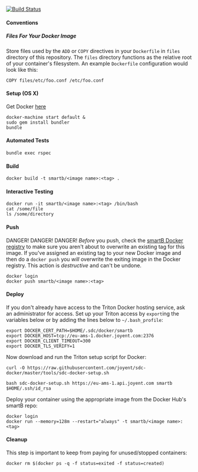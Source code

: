[![Build Status](https://travis-ci.org/smartb-energy/docker-template.svg?branch=master)](https://travis-ci.org/smartb-energy/docker-template)
#### Conventions
##### Files For Your Docker Image
Store files used by the `ADD` or `COPY` directives in your `Dockerfile` in `files` directory of this repository.  The `files` directory functions as the relative root of your container's filesystem.  An example `Dockerfile` configuration would look like this:
```
COPY files/etc/foo.conf /etc/foo.conf
```

#### Setup (OS X)
Get Docker [here](https://docs.docker.com/installation/mac/)
```
docker-machine start default &
sudo gem install bundler
bundle
```

#### Automated Tests
```
bundle exec rspec
```

#### Build
```
docker build -t smartb/<image name>:<tag> .
```

#### Interactive Testing
```
docker run -it smartb/<image name>:<tag> /bin/bash
cat /some/file
ls /some/directory
```

#### Push
DANGER! DANGER! DANGER!
*Before* you push, check the [smartB Docker registry](https://hub.docker.com/u/smartb/dashboard) to make sure you aren't about to overwrite an existing tag for this image. If you've assigned an existing tag to your new Docker image and then do a `docker push` you *will* overwrite the exiting image in the Docker registry.  This action is *destructive* and can't be undone.
```
docker login
docker push smartb/<image name>:<tag>
```

#### Deploy
If you don't already have access to the Triton Docker hosting service, ask an administrator for access. Set up your Triton access by `export`ing the variables below or by adding the lines below to `~/.bash_profile`:
```
export DOCKER_CERT_PATH=$HOME/.sdc/docker/smartb
export DOCKER_HOST=tcp://eu-ams-1.docker.joyent.com:2376
export DOCKER_CLIENT_TIMEOUT=300
export DOCKER_TLS_VERIFY=1
```
Now download and run the Triton setup script for Docker:
```
curl -O https://raw.githubusercontent.com/joyent/sdc-docker/master/tools/sdc-docker-setup.sh

bash sdc-docker-setup.sh https://eu-ams-1.api.joyent.com smartb $HOME/.ssh/id_rsa
```
Deploy your container using the appropriate image from the Docker Hub's smartB repo:
```
docker login
docker run --memory=128m --restart="always" -t smartb/<image name>:<tag>
```

#### Cleanup
This step is important to keep from paying for unused/stopped containers:
```
docker rm $(docker ps -q -f status=exited -f status=created)
```
